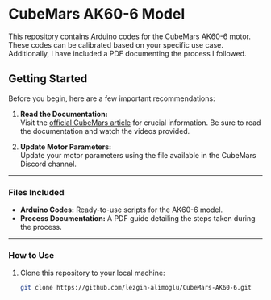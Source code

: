 # CubeMars AK60-6 Model

This repository contains Arduino codes for the CubeMars AK60-6 motor. These codes can be calibrated based on your specific use case. Additionally, I have included a PDF documenting the process I followed.

## Getting Started

Before you begin, here are a few important recommendations:

1. **Read the Documentation:**  
   Visit the [official CubeMars article](https://www.cubemars.com/article.php?id=261) for crucial information. Be sure to read the documentation and watch the videos provided.  

2. **Update Motor Parameters:**  
   Update your motor parameters using the file available in the CubeMars Discord channel.  

---

### Files Included
- **Arduino Codes:** Ready-to-use scripts for the AK60-6 model.  
- **Process Documentation:** A PDF guide detailing the steps taken during the process.  

---

### How to Use
1. Clone this repository to your local machine:  
   ```bash
   git clone https://github.com/lezgin-alimoglu/CubeMars-AK60-6.git

